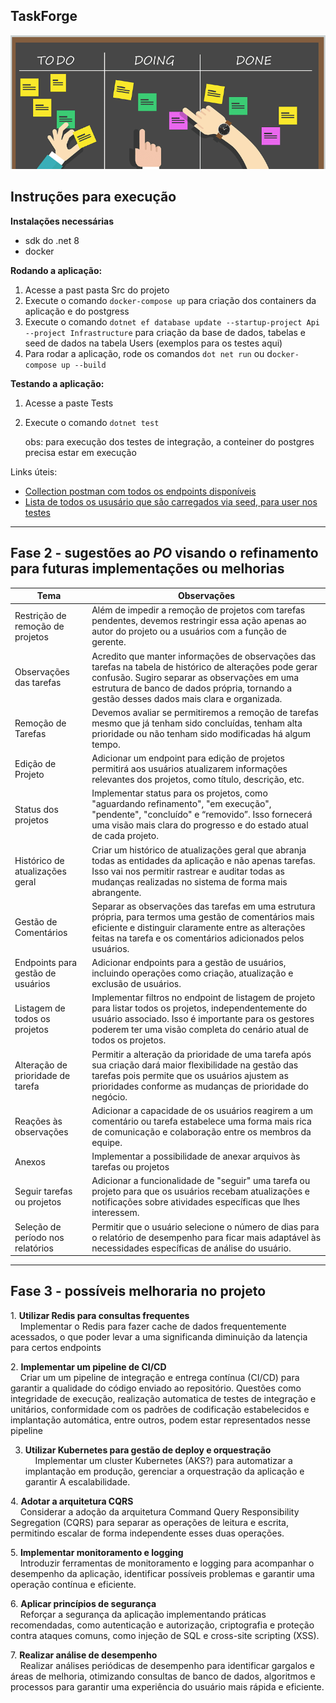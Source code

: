 ## TaskForge

![](assets/folder.png)

## Instruções para execução

**Instalações necessárias**

*   sdk do .net 8
*   docker

**Rodando a aplicação:**

1.  Acesse a past pasta Src do projeto
2.  Execute o comando `docker-compose up` para criação dos containers da aplicação e do postgress
3.  Execute o comando `dotnet ef database update --startup-project Api --project Infrastructure` para criação da base de dados, tabelas e seed de dados na tabela Users (exemplos para os testes aqui)
4.  Para rodar a aplicação, rode os comandos `dot net run` ou d`ocker-compose up --build` 

**Testando a aplicação:**

1.  Acesse a paste Tests
2.  Execute o comando `dotnet test`
    
    obs: para execução dos testes de integração, a conteiner do postgres precisa estar em execução
    

Links úteis:

*   [Collection postman com todos os endpoints disponíveis](assets/TaskForge.postman_collection.json)
*   [Lista de todos os ususário que são carregados via seed, para user nos testes](assets/Users.png)

---

## Fase 2 - sugestões ao _PO_ visando o refinamento para futuras implementações ou melhorias

| **Tema** | **Observações** |
| --- | --- |
| Restrição de remoção de projetos | Além de impedir a remoção de projetos com tarefas pendentes, devemos restringir essa ação apenas ao autor do projeto ou a usuários com a função de gerente. |
| Observações das tarefas | Acredito que manter informações de observações das tarefas na tabela de histórico de alterações pode gerar confusão. Sugiro separar as observações em uma estrutura de banco de dados própria, tornando a gestão desses dados mais clara e organizada. |
| Remoção de Tarefas | Devemos avaliar se permitiremos a remoção de tarefas mesmo que já tenham sido concluídas, tenham alta prioridade ou não tenham sido modificadas há algum tempo. |
| Edição de Projeto | Adicionar um endpoint para edição de projetos permitirá aos usuários atualizarem informações relevantes dos projetos, como título, descrição, etc. |
| Status dos projetos | Implementar status para os projetos, como "aguardando refinamento", "em execução", "pendente", "concluído" e “removido”. Isso fornecerá uma visão mais clara do progresso e do estado atual de cada projeto. |
| Histórico de atualizações geral | Criar um histórico de atualizações geral que abranja todas as entidades da aplicação e não apenas tarefas. Isso vai nos permitir rastrear e auditar todas as mudanças realizadas no sistema de forma mais abrangente. |
| Gestão de Comentários | Separar as observações das tarefas em uma estrutura própria, para termos uma gestão de comentários mais eficiente e distinguir claramente entre as alterações feitas na tarefa e os comentários adicionados pelos usuários. |
| Endpoints para gestão de usuários | Adicionar endpoints para a gestão de usuários, incluindo operações como criação, atualização e exclusão de usuários. |
| Listagem de todos os projetos | Implementar filtros no endpoint de listagem de projeto para listar todos os projetos, independentemente do usuário associado. Isso é importante para os gestores poderem ter uma visão completa do cenário atual de todos os projetos. |
| Alteração de prioridade de tarefa | Permitir a alteração da prioridade de uma tarefa após sua criação dará maior flexibilidade na gestão das tarefas pois permite que os usuários ajustem as prioridades conforme as mudanças de prioridade do negócio. |
| Reações às observações | Adicionar a capacidade de os usuários reagirem a um comentário ou tarefa estabelece uma forma mais rica de comunicação e colaboração entre os membros da equipe. |
| Anexos | Implementar a possibilidade de anexar arquivos às tarefas ou projetos |
| Seguir tarefas ou projetos | Adicionar a funcionalidade de "seguir" uma tarefa ou projeto para que os usuários recebam atualizações e notificações sobre atividades específicas que lhes interessem. |
| Seleção de período nos relatórios | Permitir que o usuário selecione o número de dias para o relatório de desempenho para ficar mais adaptável às necessidades específicas de análise do usuário. |

---

## Fase 3 - possíveis melhoraria no projeto

1\. **Utilizar Redis para consultas frequentes**  
    Implementar o Redis para fazer cache de dados frequentemente acessados, o que poder levar a uma significanda diminuição da latençia para certos endpoints

2\. **Implementar um pipeline de CI/CD**  
    Criar um um pipeline de integração e entrega contínua (CI/CD) para garantir a qualidade do código enviado ao repositório. Questões como integridade de execução, realização automatica de testes de integração e unitários, conformidade com os padrões de codificação estabelecidos e implantação automática, entre outros, podem estar representados nesse pipeline

3. **Utilizar Kubernetes para gestão de deploy e orquestração**  
    Implementar um cluster Kubernetes (AKS?) para automatizar a implantação em produção, gerenciar a orquestração da aplicação e garantir A escalabilidade.

4\. **Adotar a arquitetura CQRS**  
    Considerar a adoção da arquitetura Command Query Responsibility Segregation (CQRS) para separar as operações de leitura e escrita, permitindo escalar de forma independente esses duas operações.

5\. **Implementar monitoramento e logging**  
    Introduzir ferramentas de monitoramento e logging para acompanhar o desempenho da aplicação, identificar possíveis problemas e garantir uma operação contínua e eficiente.

6\. **Aplicar princípios de segurança**  
    Reforçar a segurança da aplicação implementando práticas recomendadas, como autenticação e autorização, criptografia e proteção contra ataques comuns, como injeção de SQL e cross-site scripting (XSS).

7\. **Realizar análise de desempenho**  
    Realizar análises periódicas de desempenho para identificar gargalos e áreas de melhoria, otimizando consultas de banco de dados, algoritmos e processos para garantir uma experiência do usuário mais rápida e eficiente.
